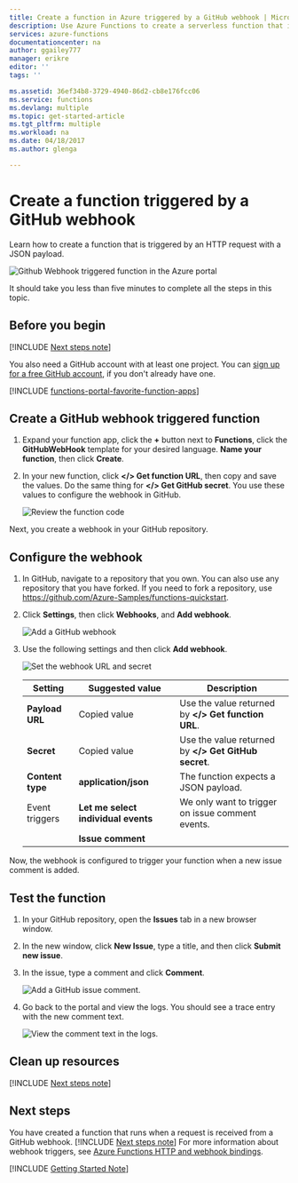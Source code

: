 ```yaml
---
title: Create a function in Azure triggered by a GitHub webhook | Microsoft Docs
description: Use Azure Functions to create a serverless function that is invoked by a GitHub webhook.
services: azure-functions
documentationcenter: na
author: ggailey777
manager: erikre
editor: ''
tags: ''

ms.assetid: 36ef34b8-3729-4940-86d2-cb8e176fcc06
ms.service: functions
ms.devlang: multiple
ms.topic: get-started-article
ms.tgt_pltfrm: multiple
ms.workload: na
ms.date: 04/18/2017
ms.author: glenga

---
```

# Create a function triggered by a GitHub webhook

Learn how to create a function that is triggered by an HTTP request with a JSON payload. 

![Github Webhook triggered function in the Azure portal](./media/functions-create-github-webhook-triggered-function/function-app-in-portal-editor.png)

It should take you less than five minutes to complete all the steps in this topic.

## Before you begin

[!INCLUDE [Next steps note](../../includes/functions-quickstart-previous-topics.md)]

You also need a GitHub account with at least one project. You can [sign up for a free GitHub account](https://github.com/join), if you don't already have one.

[!INCLUDE [functions-portal-favorite-function-apps](../../includes/functions-portal-favorite-function-apps.md)] 

## <a name="create-function"></a>Create a GitHub webhook triggered function

1. Expand your function app, click the **+** button next to **Functions**, click the **GitHubWebHook** template for your desired language. **Name your function**, then click **Create**. 

2. In your new function, click **</> Get function URL**, then copy and save the values. Do the same thing for **</> Get GitHub secret**. You use these values to configure the webhook in GitHub. 

    ![Review the function code](./media/functions-create-github-webhook-triggered-function/functions-copy-function-url-github-secret.png) 
         
Next, you create a webhook in your GitHub repository. 

## Configure the webhook
1. In GitHub, navigate to a repository that you own. You can also use any repository that you have forked. If you need to fork a repository, use <https://github.com/Azure-Samples/functions-quickstart>. 
 
2. Click **Settings**, then click **Webhooks**, and  **Add webhook**.
   
    ![Add a GitHub webhook](./media/functions-create-github-webhook-triggered-function/functions-create-new-github-webhook-2.png)

3. Use the following settings and then click **Add webhook**.
 
    ![Set the webhook URL and secret](./media/functions-create-github-webhook-triggered-function/functions-create-new-github-webhook-3.png)

    | Setting      |  Suggested value   | Description                              |
    | ------------ |  ------- | -------------------------------------------------- |
    | **Payload URL** | Copied value | Use the value returned by  **</> Get function URL**. |
    | **Secret**   | Copied value | Use the value returned by  **</> Get GitHub secret**. |
    | **Content type** | **application/json** | The function expects a JSON payload. |
    | Event triggers | **Let me select individual events** | We only want to trigger on issue comment events.  |
    |                | **Issue comment**                    |  |

Now, the webhook is configured to trigger your function when a new issue comment is added. 

## Test the function
1. In your GitHub repository, open the **Issues** tab in a new browser window.

2. In the new window, click **New Issue**, type a title, and then click **Submit new issue**. 

2. In the issue, type a comment and click **Comment**. 

    ![Add a GitHub issue comment.](./media/functions-create-github-webhook-triggered-function/functions-github-webhook-add-comment.png) 

3. Go back to the portal and view the logs. You should see a trace entry with the new comment text. 
    
     ![View the comment text in the logs.](./media/functions-create-github-webhook-triggered-function/function-app-view-logs.png)
 

## Clean up resources

[!INCLUDE [Next steps note](../../includes/functions-quickstart-cleanup.md)]

## Next steps

You have created a function that runs when a request is received from a GitHub webhook. 
[!INCLUDE [Next steps note](../../includes/functions-quickstart-next-steps.md)]
For more information about webhook triggers, see [Azure Functions HTTP and webhook bindings](functions-bindings-http-webhook.md). 

[!INCLUDE [Getting Started Note](../../includes/functions-get-help.md)]

